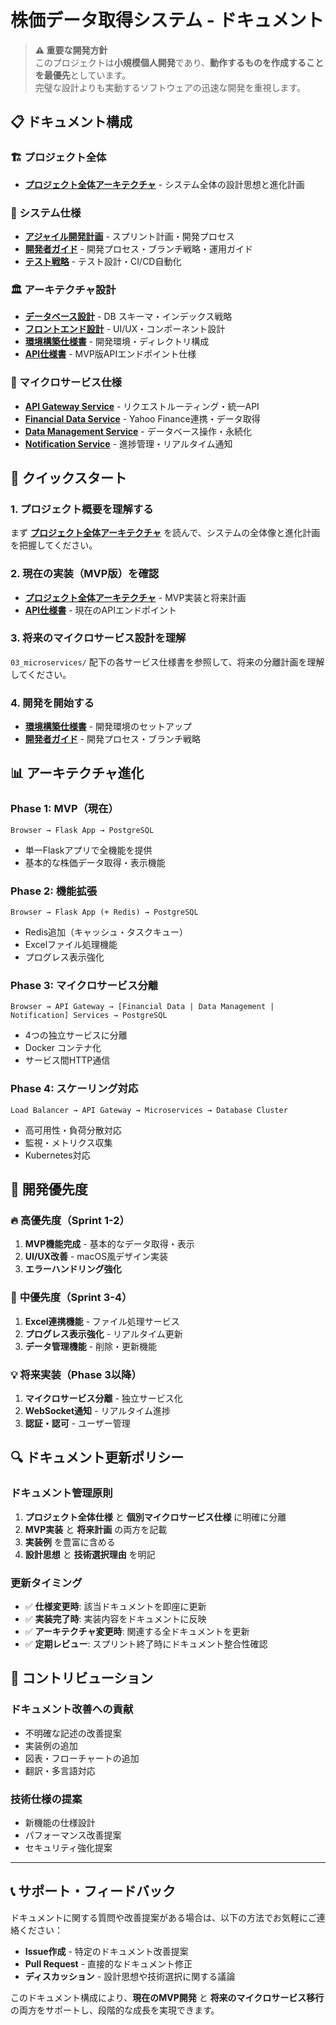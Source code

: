 # 株価データ取得システム - ドキュメント

> **⚠️ 重要な開発方針**  
> このプロジェクトは**小規模個人開発**であり、**動作するものを作成することを最優先**としています。  
> 完璧な設計よりも実動するソフトウェアの迅速な開発を重視します。

## 📋 ドキュメント構成

### 🏗️ プロジェクト全体
- **[プロジェクト全体アーキテクチャ](00_project_overview/project_architecture.md)** - システム全体の設計思想と進化計画

### 🔧 システム仕様
- **[アジャイル開発計画](00_project_overview/agile_development_plan.md)** - スプリント計画・開発プロセス
- **[開発者ガイド](00_project_overview/developer_guide.md)** - 開発プロセス・ブランチ戦略・運用ガイド
- **[テスト戦略](00_project_overview/test_strategy.md)** - テスト設計・CI/CD自動化

### 🏛️ アーキテクチャ設計
- **[データベース設計](01_architecture/database_design.md)** - DB スキーマ・インデックス戦略
- **[フロントエンド設計](01_architecture/frontend_design.md)** - UI/UX・コンポーネント設計
- **[環境構築仕様書](01_architecture/environment_setup.md)** - 開発環境・ディレクトリ構成
- **[API仕様書](01_architecture/api_specification.md)** - MVP版APIエンドポイント仕様

### 🐋 マイクロサービス仕様
- **[API Gateway Service](02_microservices/api_gateway_service.md)** - リクエストルーティング・統一API
- **[Financial Data Service](02_microservices/financial_data_service.md)** - Yahoo Finance連携・データ取得
- **[Data Management Service](02_microservices/data_management_service.md)** - データベース操作・永続化
- **[Notification Service](02_microservices/notification_service.md)** - 進捗管理・リアルタイム通知

## 🚀 クイックスタート

### 1. プロジェクト概要を理解する
まず **[プロジェクト全体アーキテクチャ](00_project_overview/project_architecture.md)** を読んで、システムの全体像と進化計画を把握してください。

### 2. 現在の実装（MVP版）を確認
- **[プロジェクト全体アーキテクチャ](00_project_overview/project_architecture.md)** - MVP実装と将来計画
- **[API仕様書](02_architecture/api_specification.md)** - 現在のAPIエンドポイント

### 3. 将来のマイクロサービス設計を理解
`03_microservices/` 配下の各サービス仕様書を参照して、将来の分離計画を理解してください。

### 4. 開発を開始する
- **[環境構築仕様書](02_architecture/environment_setup.md)** - 開発環境のセットアップ
- **[開発者ガイド](00_project_overview/developer_guide.md)** - 開発プロセス・ブランチ戦略

## 📊 アーキテクチャ進化

### Phase 1: MVP（現在）
```
Browser → Flask App → PostgreSQL
```
- 単一Flaskアプリで全機能を提供
- 基本的な株価データ取得・表示機能

### Phase 2: 機能拡張
```
Browser → Flask App (+ Redis) → PostgreSQL
```
- Redis追加（キャッシュ・タスクキュー）
- Excelファイル処理機能
- プログレス表示強化

### Phase 3: マイクロサービス分離
```
Browser → API Gateway → [Financial Data | Data Management | Notification] Services → PostgreSQL
```
- 4つの独立サービスに分離
- Docker コンテナ化
- サービス間HTTP通信

### Phase 4: スケーリング対応
```
Load Balancer → API Gateway → Microservices → Database Cluster
```
- 高可用性・負荷分散対応
- 監視・メトリクス収集
- Kubernetes対応

## 🎯 開発優先度

### 🔥 **高優先度（Sprint 1-2）**
1. **MVP機能完成** - 基本的なデータ取得・表示
2. **UI/UX改善** - macOS風デザイン実装
3. **エラーハンドリング強化**

### 🚀 **中優先度（Sprint 3-4）**
1. **Excel連携機能** - ファイル処理サービス
2. **プログレス表示強化** - リアルタイム更新
3. **データ管理機能** - 削除・更新機能

### 💡 **将来実装（Phase 3以降）**
1. **マイクロサービス分離** - 独立サービス化
2. **WebSocket通知** - リアルタイム進捗
3. **認証・認可** - ユーザー管理

## 🔍 ドキュメント更新ポリシー

### ドキュメント管理原則
1. **プロジェクト全体仕様** と **個別マイクロサービス仕様** に明確に分離
2. **MVP実装** と **将来計画** の両方を記載
3. **実装例** を豊富に含める
4. **設計思想** と **技術選択理由** を明記

### 更新タイミング
- ✅ **仕様変更時**: 該当ドキュメントを即座に更新
- ✅ **実装完了時**: 実装内容をドキュメントに反映
- ✅ **アーキテクチャ変更時**: 関連する全ドキュメントを更新
- ✅ **定期レビュー**: スプリント終了時にドキュメント整合性確認

## 🤝 コントリビューション

### ドキュメント改善への貢献
- 不明確な記述の改善提案
- 実装例の追加
- 図表・フローチャートの追加
- 翻訳・多言語対応

### 技術仕様の提案
- 新機能の仕様設計
- パフォーマンス改善提案
- セキュリティ強化提案

---

## 📞 サポート・フィードバック

ドキュメントに関する質問や改善提案がある場合は、以下の方法でお気軽にご連絡ください：

- **Issue作成** - 特定のドキュメント改善提案
- **Pull Request** - 直接的なドキュメント修正
- **ディスカッション** - 設計思想や技術選択に関する議論

このドキュメント構成により、**現在のMVP開発** と **将来のマイクロサービス移行** の両方をサポートし、段階的な成長を実現できます。